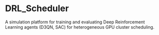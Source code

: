 # DRL_Scheduler
A simulation platform for training and evaluating Deep Reinforcement Learning agents (D3QN, SAC) for heterogeneous GPU cluster scheduling.
